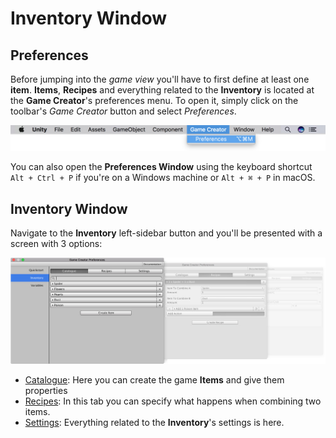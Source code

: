 # Inventory Window

## Preferences <a id="preferences"></a>

Before jumping into the _game view_ you'll have to first define at least one **item**. **Items**, **Recipes** and everything related to the **Inventory** is located at the **Game Creator**'s preferences menu. To open it, simply click on the toolbar's _Game Creator_ button and select _Preferences_.

![](../../../.gitbook/assets/inventory-preferences.jpg)

You can also open the **Preferences Window** using the keyboard shortcut `Alt + Ctrl + P` if you're on a Windows machine or `Alt + ⌘ + P` in macOS.

## Inventory Window <a id="preferences-window"></a>

Navigate to the **Inventory** left-sidebar button and you'll be presented with a screen with 3 options:

![](../../../.gitbook/assets/inventory-window.jpg)

* ​[Catalogue](catalogue.md): Here you can create the game **Items** and give them properties
* ​[Recipes](recipes.md): In this tab you can specify what happens when combining two items.
* ​[Settings](settings.md): Everything related to the **Inventory**'s settings is here.

